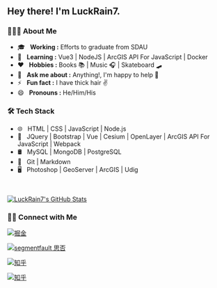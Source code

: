<h2> Hey there! I'm LuckRain7.</h2>

<h3> 👨🏻‍💻 About Me </h3>

- 🎓 &nbsp; **Working :** Efforts to graduate from SDAU
- 🌱 &nbsp; **Learning :** Vue3 | NodeJS | ArcGIS API For JavaScript | Docker
- ❤️ &nbsp; **Hobbies :** Books 📚 | Music 🎧 | Skateboard 🛹
- 💬 &nbsp; **Ask me about :** Anything!, I'm happy to help 👋
- ⚡ &nbsp; **Fun fact :** I have thick hair ✌️
- 😄 &nbsp; **Pronouns :** He/Him/His

<h3>🛠 Tech Stack</h3>

<!-- - 💻 &nbsp; Python | Java | C++ | R (Statistics) | MATLAB -->

- 🌐 &nbsp; HTML | CSS | JavaScript | Node.js
- 🔑 &nbsp; JQuery | Bootstrap | Vue | Cesium | OpenLayer | ArcGIS API For JavaScript | Webpack
- 🛢 &nbsp; MySQL | MongoDB | PostgreSQL
- 🔧 &nbsp; Git | Markdown
- 🖥 &nbsp; Photoshop | GeoServer | ArcGIS | Udig

<br/>

[![LuckRain7's GitHub Stats](https://github-readme-stats.vercel.app/api?username=LuckRain7&show_icons=true)](https://github.com/LuckRain7)

<h3> 🤝🏻 Connect with Me </h3>

<a href="https://juejin.im/user/5c749a736fb9a049a97a5a8e" target="_blank"><img alt="掘金" src="https://img.shields.io/badge/掘金-LuckRain7-blue?style=flat-square&logo=AngelList"></a>

<a href="https://segmentfault.com/blog/RainCode" target="_blank"><img alt="segmentfault 思否" src="https://img.shields.io/badge/segmentfault思否-RainCode专栏-blue?style=flat-square&logo=AngelList"></a>

<a href="https://www.zhihu.com/people/luckrain7" target="_blank"><img alt="知乎" src="https://img.shields.io/badge/知乎-震雨Rain-blue?style=flat-square&logo=zhihu"></a>

<a href="https://mp.weixin.qq.com/mp/profile_ext?action=home&__biz=MzI0ODczNDM0NQ==&scene=124#wechat_redirect" target="_blank"><img alt="知乎" src="https://img.shields.io/badge/微信公众号-RainCode-blue?style=flat-square&logo=AngelList"></a>

<!--
**LuckRain7/LuckRain7** is a ✨ _special_ ✨ repository because its `README.md` (this file) appears on your GitHub profile.

Here are some ideas to get you started:



- 🔭 I’m currently working on ...
- 🌱 I’m currently learning ...
- 👯 I’m looking to collaborate on ...
- 🤔 I’m looking for help with ...
- 💬 Ask me about ...
- 📫 How to reach me: ...
- 😄 Pronouns: ...
- ⚡ Fun fact: ...
-->
